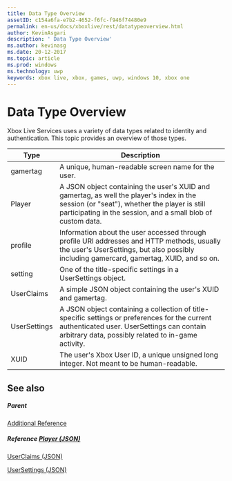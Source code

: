 ```yaml
---
title: Data Type Overview
assetID: c154a6fa-e7b2-4652-f6fc-f946f74480e9
permalink: en-us/docs/xboxlive/rest/datatypeoverview.html
author: KevinAsgari
description: ' Data Type Overview'
ms.author: kevinasg
ms.date: 20-12-2017
ms.topic: article
ms.prod: windows
ms.technology: uwp
keywords: xbox live, xbox, games, uwp, windows 10, xbox one
---
```



# Data Type Overview
 
Xbox Live Services uses a variety of data types related to identity and authentication. This topic provides an overview of those types.
 
| Type| Description| 
| --- | --- | 
| gamertag| A unique, human-readable screen name for the user.| 
| Player| A JSON object containing the user's XUID and gamertag, as well the player's index in the session (or "seat"), whether the player is still participating in the session, and a small blob of custom data.| 
| profile| Information about the user accessed through profile URI addresses and HTTP methods, usually the user's UserSettings, but also possibly including gamercard, gamertag, XUID, and so on.| 
| setting| One of the title-specific settings in a UserSettings object.| 
| UserClaims| A simple JSON object containing the user's XUID and gamertag.| 
| UserSettings| A JSON object containing a collection of title-specific settings or preferences for the current authenticated user. UserSettings can contain arbitrary data, possibly related to in-game activity.| 
| XUID| The user's Xbox User ID, a unique unsigned long integer. Not meant to be human-readable.| 
 
<a id="ID4E6D"></a>

 
## See also
 
<a id="ID4EBE"></a>

 
##### Parent  

[Additional Reference](atoc-xboxlivews-reference-additional.md)

  
<a id="ID4ENE"></a>

 
##### Reference  [Player (JSON)](../json/json-player.md)

 [UserClaims (JSON)](../json/json-userclaims.md)

 [UserSettings (JSON)](../json/json-usersettings.md)

   